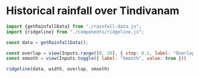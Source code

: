 # Historical rainfall over Tindivanam

```js
import {getRainfallData} from "./rainfall-data.js";
import {ridgeline} from "./components/ridgeline.js";
```

<div class="card">

```js
const data = getRainfallData();
```

```js
const overlap = view(Inputs.range([0, 20], { step: 0.1, label: "Overlap" }));
const smooth = view(Inputs.toggle({ label: "Smooth", value: true }))
```

```js
ridgeline(data, width, overlap, smooth)
```
</div>